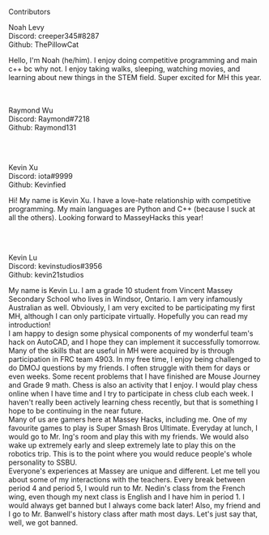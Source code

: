 Contributors

Noah Levy <br />
Discord: creeper345#8287 <br />
Github: ThePillowCat <br />

Hello, I'm Noah (he/him). I enjoy doing competitive programming and main c++ bc why not. I enjoy taking walks, sleeping, watching movies, and learning about new things in the STEM field. Super excited for MH this year. <br />
<br />
<br />


Raymond Wu <br />
Discord: Raymond#7218 <br />
Github: Raymond131 <br />

<br />
<br />


Kevin Xu <br />
Discord: iota#9999 <br />
Github: Kevinfied <br />

Hi! My name is Kevin Xu. I have a love-hate relationship with competitive programming. My main languages are Python and C++ (because I suck at all the others). Looking forward to MasseyHacks this year! <br />

<br />
<br />

Kevin Lu <br />
Discord: kevinstudios#3956 <br />
Github: kevin21studios <br />

My name is Kevin Lu. I am a grade 10 student from Vincent Massey Secondary School who lives in Windsor, Ontario. I am very infamously Australian as well. Obviously, I am very excited to be participating my first MH, although I can only participate virtually. 
Hopefully you can read my introduction! <br />
I am happy to design some physical components of my wonderful team's hack on AutoCAD, and I hope they can implement it successfully tomorrow. Many of the skills that are useful in MH were acquired by is through participation in FRC team 4903. In my free time, I enjoy being challenged to do DMOJ questions by my friends. I often struggle with them for days or even weeks. Some recent problems that I have finished are Mouse Journey and Grade 9 math. Chess is also an activity that I enjoy. I would play chess online when I have time and I try to participate in chess club each week. I haven't really been actively learning chess recently, but that is something I hope to be continuing in the near future. <br />
Many of us are gamers here at Massey Hacks, including me. One of my favourite games to play is Super Smash Bros Ultimate. Everyday at lunch, I would go to Mr. Ing's room and play this with my friends. We would also wake up extremely early and sleep extremely late to play this on the robotics trip. This is to the point where you would reduce people's whole personality to SSBU. <br />
Everyone's experiences at Massey are unique and different. Let me tell you about some of my interactions with the teachers. Every break between period 4 and period 5, I would run to Mr. Nedin's class from the French wing, even though my next class is English and I have him in period 1. I would always get banned but I always come back later! Also, my friend and I go to Mr. Banwell's history class after math most days. Let's just say that, well, we got banned. <br />


